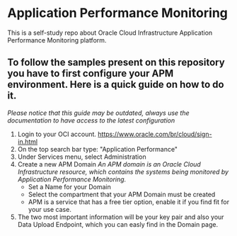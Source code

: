 # Application Performance Monitoring 
This is a self-study repo about Oracle Cloud Infrastructure Application Performance Monitoring platform.

## To follow the samples present on this repository you have to first configure your APM environment. Here is a quick guide on how to do it.
_Please notice that this guide may be outdated, always use the documentation to have access to the latest configuration_

1. Login to your OCI account. https://www.oracle.com/br/cloud/sign-in.html
2. On the top search bar type: "Application Performance"
3. Under Services menu, select Administration
4. Create a new APM Domain
_An APM domain is an Oracle Cloud Infrastructure resource, which contains the systems being monitored by Application Performance Monitoring._
	- Set a Name for your Domain
	- Select the compartment that your APM Domain must be created
	- APM is a service that has a free tier option, enable it if you find fit for your use case.
5. The two most important information will be your key pair and also your Data Upload Endpoint, which you can easly find in the Domain page.
